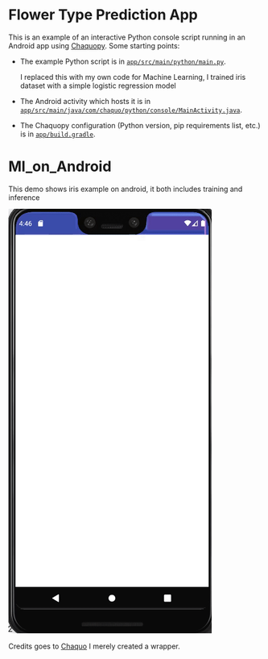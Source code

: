 # Flower Type Prediction App

This is an example of an interactive Python console script running in an Android app using
[Chaquopy](https://chaquo.com/chaquopy/). Some starting points:

* The example Python script is in 
  [`app/src/main/python/main.py`](https://github.com/kongkip/Ml_on_Android/blob/master/app/src/main/python/main.py).

    I replaced this with my own code for Machine Learning, I trained iris dataset with a simple logistic regression model
* The Android activity which hosts it is in 
  [`app/src/main/java/com/chaquo/python/console/MainActivity.java`](https://github.com/kongkip/Ml_on_Android/blob/master/app/src/main/java/com/chaquo/python/console/MainActivity.java).
* The Chaquopy configuration (Python version, pip requirements list, etc.) is in 
  [`app/build.gradle`](https://github.com/chaquo/chaquopy-console/blob/master/app/build.gradle).

# Ml_on_Android

This demo shows iris example on android, it both includes training and inference

![demo](https://github.com/kongkip/Ml_on_Android/blob/master/video/demo.gif)


Credits goes to [Chaquo](https://github.com/chaquo) I merely created a wrapper.
